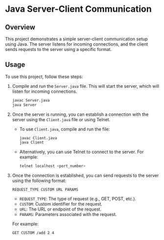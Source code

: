 # Java Server-Client Communication

## Overview
This project demonstrates a simple server-client communication setup using Java. The server listens for incoming connections, and the client sends requests to the server using a specific format.

## Usage
To use this project, follow these steps:

1. Compile and run the `Server.java` file. This will start the server, which will listen for incoming connections.

    ```bash
    javac Server.java
    java Server
    ```

2. Once the server is running, you can establish a connection with the server using the `Client.java` file or using Telnet.

    - To use `Client.java`, compile and run the file:

        ```bash
        javac Client.java
        java Client
        ```

    - Alternatively, you can use Telnet to connect to the server. For example:

        ```bash
        telnet localhost <port_number>
        ```

3. Once the connection is established, you can send requests to the server using the following format:

    ```
    REQUEST_TYPE CUSTOM URL PARAMS
    ```

    - `REQUEST_TYPE`: The type of request (e.g., GET, POST, etc.).
    - `CUSTOM`: Custom identifier for the request.
    - `URL`: The URL or endpoint of the request.
    - `PARAMS`: Parameters associated with the request.

    For example:
    
    ```
    GET CUSTOM /add 2 4
    ```


